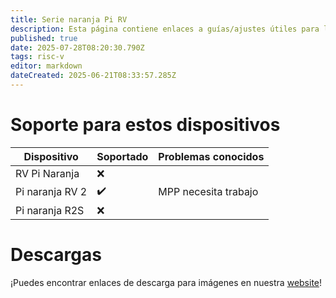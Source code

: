 ```yaml
---
title: Serie naranja Pi RV
description: Esta página contiene enlaces a guías/ajustes útiles para los dispositivos de la Serie RV OPI
published: true
date: 2025-07-28T08:20:30.790Z
tags: risc-v
editor: markdown
dateCreated: 2025-06-21T08:33:57.285Z
---
```


# Soporte para estos dispositivos

| Dispositivo     | Soportado | Problemas conocidos  |
| --------------- | --------- | -------------------- |
| RV Pi Naranja   | ❌         |                      |
| Pi naranja RV 2 | ✔️        | MPP necesita trabajo |
| Pi naranja R2S  | ❌         |                      |

# Descargas

¡Puedes encontrar enlaces de descarga para imágenes en nuestra [website](https://bredos.org/download.html)!